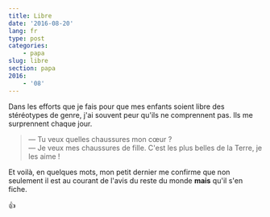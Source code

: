```yaml
---
title: Libre
date: '2016-08-20'
lang: fr
type: post
categories:
    - papa
slug: libre
section: papa
2016:
    - '08'
---
```


Dans les efforts que je fais pour que mes enfants soient libre des stéréotypes de genre, j'ai souvent peur qu'ils ne comprennent pas. Ils me surprennent chaque jour.

<!--more-->

> — Tu veux quelles chaussures mon cœur ?  
> — Je veux mes chaussures de fille. C'est les plus belles de la Terre, je les aime !

Et voilà, en quelques mots, mon petit dernier me confirme que non seulement il est au courant de l'avis du reste du monde **mais** qu'il s'en fiche.

:+1:
